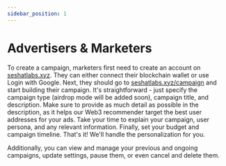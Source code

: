```yaml
---
sidebar_position: 1
---
```


# Advertisers & Marketers


To create a campaign, marketers first need to create an account on [seshatlabs.xyz](https://seshatlabs.xyz). They can either connect their blockchain wallet or use Login with Google. Next, they should go to [seshatlabs.xyz/campaign](seshatlabs.xyz/campaign) and start building their campaign. It's straightforward - just specify the campaign type (airdrop mode will be added soon), campaign title, and description. Make sure to provide as much detail as possible in the description, as it helps our Web3 recommender target the best user addresses for your ads. Take your time to explain your campaign, user persona, and any relevant information. Finally, set your budget and campaign timeline. That's it! We'll handle the personalization for you.

Additionally, you can view and manage your previous and ongoing campaigns, update settings, pause them, or even cancel and delete them.

